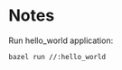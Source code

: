 <!--
SPDX-FileCopyrightText: 2025 Julian Amann <dev@vertexwahn.de>
SPDX-License-Identifier: Apache-2.0
-->

# Notes

Run hello_world application:

```shell
bazel run //:hello_world
```
